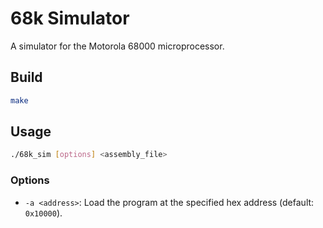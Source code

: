 # 68k Simulator

A simulator for the Motorola 68000 microprocessor.

## Build

```sh
make
```

## Usage

```sh
./68k_sim [options] <assembly_file>
```

### Options

- `-a <address>`: Load the program at the specified hex address (default: `0x10000`).
